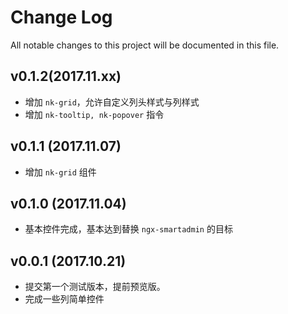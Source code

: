 # Change Log
All notable changes to this project will be documented in this file.

## v0.1.2(2017.11.xx)

- 增加 `nk-grid`，允许自定义列头样式与列样式
- 增加 `nk-tooltip, nk-popover` 指令

## v0.1.1 (2017.11.07)

- 增加 `nk-grid` 组件

## v0.1.0 (2017.11.04)

- 基本控件完成，基本达到替换 `ngx-smartadmin` 的目标

## v0.0.1 (2017.10.21)

- 提交第一个测试版本，提前预览版。
- 完成一些列简单控件

